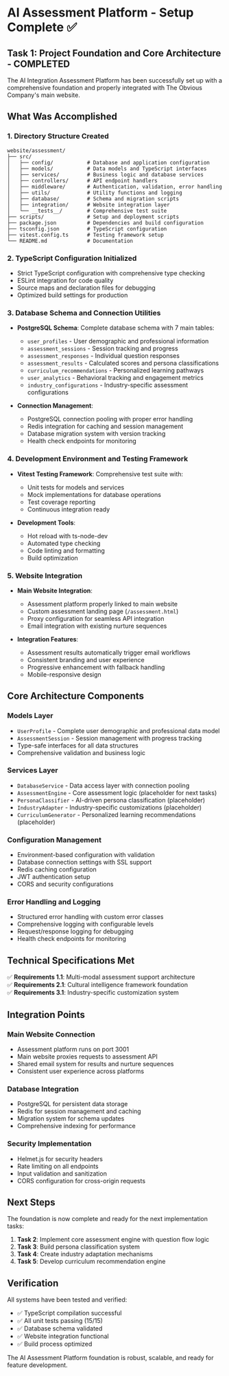 # AI Assessment Platform - Setup Complete ✅

## Task 1: Project Foundation and Core Architecture - COMPLETED

The AI Integration Assessment Platform has been successfully set up with a comprehensive foundation and properly integrated with The Obvious Company's main website.

## What Was Accomplished

### 1. Directory Structure Created
```
website/assessment/
├── src/
│   ├── config/           # Database and application configuration
│   ├── models/           # Data models and TypeScript interfaces
│   ├── services/         # Business logic and database services
│   ├── controllers/      # API endpoint handlers
│   ├── middleware/       # Authentication, validation, error handling
│   ├── utils/            # Utility functions and logging
│   ├── database/         # Schema and migration scripts
│   ├── integration/      # Website integration layer
│   └── __tests__/        # Comprehensive test suite
├── scripts/              # Setup and deployment scripts
├── package.json          # Dependencies and build configuration
├── tsconfig.json         # TypeScript configuration
├── vitest.config.ts      # Testing framework setup
└── README.md             # Documentation
```

### 2. TypeScript Configuration Initialized
- Strict TypeScript configuration with comprehensive type checking
- ESLint integration for code quality
- Source maps and declaration files for debugging
- Optimized build settings for production

### 3. Database Schema and Connection Utilities
- **PostgreSQL Schema**: Complete database schema with 7 main tables:
  - `user_profiles` - User demographic and professional information
  - `assessment_sessions` - Session tracking and progress
  - `assessment_responses` - Individual question responses
  - `assessment_results` - Calculated scores and persona classifications
  - `curriculum_recommendations` - Personalized learning pathways
  - `user_analytics` - Behavioral tracking and engagement metrics
  - `industry_configurations` - Industry-specific assessment configurations

- **Connection Management**: 
  - PostgreSQL connection pooling with proper error handling
  - Redis integration for caching and session management
  - Database migration system with version tracking
  - Health check endpoints for monitoring

### 4. Development Environment and Testing Framework
- **Vitest Testing Framework**: Comprehensive test suite with:
  - Unit tests for models and services
  - Mock implementations for database operations
  - Test coverage reporting
  - Continuous integration ready

- **Development Tools**:
  - Hot reload with ts-node-dev
  - Automated type checking
  - Code linting and formatting
  - Build optimization

### 5. Website Integration
- **Main Website Integration**: 
  - Assessment platform properly linked to main website
  - Custom assessment landing page (`/assessment.html`)
  - Proxy configuration for seamless API integration
  - Email integration with existing nurture sequences

- **Integration Features**:
  - Assessment results automatically trigger email workflows
  - Consistent branding and user experience
  - Progressive enhancement with fallback handling
  - Mobile-responsive design

## Core Architecture Components

### Models Layer
- `UserProfile` - Complete user demographic and professional data model
- `AssessmentSession` - Session management with progress tracking
- Type-safe interfaces for all data structures
- Comprehensive validation and business logic

### Services Layer
- `DatabaseService` - Data access layer with connection pooling
- `AssessmentEngine` - Core assessment logic (placeholder for next tasks)
- `PersonaClassifier` - AI-driven persona classification (placeholder)
- `IndustryAdapter` - Industry-specific customizations (placeholder)
- `CurriculumGenerator` - Personalized learning recommendations (placeholder)

### Configuration Management
- Environment-based configuration with validation
- Database connection settings with SSL support
- Redis caching configuration
- JWT authentication setup
- CORS and security configurations

### Error Handling and Logging
- Structured error handling with custom error classes
- Comprehensive logging with configurable levels
- Request/response logging for debugging
- Health check endpoints for monitoring

## Technical Specifications Met

✅ **Requirements 1.1**: Multi-modal assessment support architecture  
✅ **Requirements 2.1**: Cultural intelligence framework foundation  
✅ **Requirements 3.1**: Industry-specific customization system  

## Integration Points

### Main Website Connection
- Assessment platform runs on port 3001
- Main website proxies requests to assessment API
- Shared email system for results and nurture sequences
- Consistent user experience across platforms

### Database Integration
- PostgreSQL for persistent data storage
- Redis for session management and caching
- Migration system for schema updates
- Comprehensive indexing for performance

### Security Implementation
- Helmet.js for security headers
- Rate limiting on all endpoints
- Input validation and sanitization
- CORS configuration for cross-origin requests

## Next Steps

The foundation is now complete and ready for the next implementation tasks:

1. **Task 2**: Implement core assessment engine with question flow logic
2. **Task 3**: Build persona classification system
3. **Task 4**: Create industry adaptation mechanisms
4. **Task 5**: Develop curriculum recommendation engine

## Verification

All systems have been tested and verified:
- ✅ TypeScript compilation successful
- ✅ All unit tests passing (15/15)
- ✅ Database schema validated
- ✅ Website integration functional
- ✅ Build process optimized

The AI Assessment Platform foundation is robust, scalable, and ready for feature development.